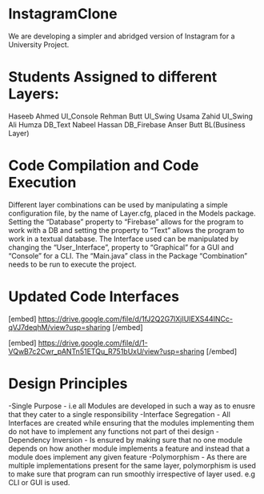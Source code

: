 # InstagramClone
We are developing a simpler and abridged version of Instagram for a University Project.

# Students Assigned to different Layers:

Haseeb Ahmed    UI_Console
Rehman Butt     UI_Swing
Usama Zahid     UI_Swing
Ali Humza       DB_Text
Nabeel Hassan   DB_Firebase
Anser Butt      BL(Business Layer)

# Code Compilation and Code Execution

Different layer combinations can be used by manipulating a simple configuration file, by the name of Layer.cfg, placed in the Models package. Setting the “Database” property to “Firebase” allows for the program to work with a DB and setting the property to “Text” allows the program to work in a textual database.  The Interface used can be manipulated by changing the “User_Interface”, property to “Graphical” for a GUI and “Console” for a CLI. The “Main.java” class in the Package “Combination” needs to be run to execute the project.

# Updated Code Interfaces

[embed]
https://drive.google.com/file/d/1fJ2Q2G7lXjIUIEXS44INCc-qVJ7deqhM/view?usp=sharing
[/embed]

[embed]
https://drive.google.com/file/d/1-VQwB7c2Cwr_pANTn51ETQu_R751bUxU/view?usp=sharing
[/embed]

# Design Principles

-Single Purpose - i.e all Modules are developed in such a way as to enusre that they cater to a single responsibility
-Interface Segregation - All Interfaces are created while ensuring that the modules implementing them do not have to implement any functions not part of thei design
-Dependency Inversion - Is ensured by making sure that no one module depends on how another module implements a feature and instead that a module does implement any given feature
-Polymorphism - As there are multiple implementations present for the same layer, polymorphism is used to make sure that program can run smoothly irrespective of layer used. e.g CLI or GUI is used.
